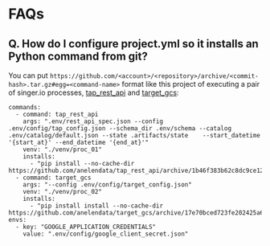 # FAQs

## Q. How do I configure project.yml so it installs an Python command from git?

You can put `https://github.com/<account>/<repository>/archive/<commit-hash>.tar.gz#egg=<command-name>`
format like this project of executing a pair of singer.io processes,
[tap_rest_api](https://github.com/anelendata/tap_rest_api) and
[target_gcs](https://github.com/anelendata/target_gcs):
```
commands:
  - command: tap_rest_api
    args: ".env/rest_api_spec.json --config .env/config/tap_config.json --schema_dir .env/schema --catalog .env/catalog/default.json --state .artifacts/state    --start_datetime '{start_at}' --end_datetime '{end_at}'"
    venv: "./venv/proc_01"
    installs:
      - "pip install --no-cache-dir https://github.com/anelendata/tap_rest_api/archive/1b46f383b62c8dc9ce1205c5cf67c7ebc3107349.tar.gz#egg=tap_rest_api"
  - command: target_gcs
    args: "--config .env/config/target_config.json"
    venv: "./venv/proc_02"
    installs:
      - "pip install install --no-cache-dir https://github.com/anelendata/target_gcs/archive/17e70bced723fe202425a61199e6e1180b6fada7.tar.gz#egg=target_gcs"
envs:
  - key: "GOOGLE_APPLICATION_CREDENTIALS"
    value: ".env/config/google_client_secret.json"
```
